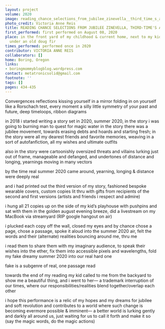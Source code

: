 ```yaml
---
layout: project
volume: 2020
image: reading_chance_selections_from_jubilee_zinevella__third_time_s_a_charm_edition--Victoria_Anne_Reis.jpg
photo_credit: Victoria Anne Reis
title: READING CHANCE SELECTIONS FROM JUBILEE ZINEVELLA, THIRD-TIME'S A CHARM EDITION
first_performed: first performed on August 08, 2020
place: in the front yard of my childhood & current home, next to my kid's playhouse,
  under an old doug fir
times_performed: performed once in 2020
contributor: VICTORIA ANNE REIS
collaborators: []
home: Boring, Oregon
links:
- boringmommyblogblog.wordpress.com
contact: metatronicsolid@gmail.com
footnote: ''
tags: []
pages: 434-435
---
```




Convergences
reflections
kissing yourself in a mirror
folding in on yourself like a Rorschach test, every moment a silly little symmetry of your past and future, deep timeloops, ribbon diagrams

in 2018 i started writing a story set in 2020, summer 2020, 
in the story i was going to burning man to quest for magic water
in the story there was a jubilee movement, towards erasing debts and hoards and starting fresh;
in the story were all my dearest friends and favorite memories, weaving in a sort of autofanfiction, all my wishes and ultimate outfits

also in the story were cartoonishly oversized threats and villains lurking just out of frame, manageable and defanged, 
and undertones of distance and longing, yearnings moving in many vectors

by the time real summer 2020 came around, yearning, longing & distance were deeply real

and i had printed out the third version of my story, fashioned bespoke wearable covers, custom copies lit thru with gifts from recipients of the second and first versions (artists and friends i respect and admire)

i hung all 21 copies up on the side of my kid’s playhouse with pushpins and sat with them in the golden august evening breeze, did a livestream on my MacBook via streamyard (RIP google hangout on air)

i plucked each copy off the wall, closed my eyes and by chance chose a page, chose a passage, spoke it aloud into the summer 2020 air, felt the words and their (alternate) realities bouncing around me, thru me

i read them to share them with my imaginary audience, to speak their wishes into the ether, fix them into accessible pixels and wavelengths, fold my fake dreamy summer 2020 into our real hard one

fake is a subgenre of real, one passage read

towards the end of my reading my kid called to me from the backyard to show me a beautiful thing, and i went to her— a trademark interruption of our times, where our responsibilities/realities blend together/overlap each other

i hope this performance is a relic of my hopes and my dreams for jubilee and soft revolution and contributes to a world where such change is becoming evermore possible & imminent— a better world is lurking gently and darkly all around us, just waiting for us to call it forth and make it so (say the magic words, do the magic actions)
